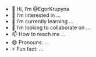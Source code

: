 - 👋 Hi, I’m @EgorKrupyna
- 👀 I’m interested in ...
- 🌱 I’m currently learning ...
- 💞️ I’m looking to collaborate on ...
- 📫 How to reach me ...
- 😄 Pronouns: ...
- ⚡ Fun fact: ...

<!---
EgorKrupyna/EgorKrupyna is a ✨ special ✨ repository because its `README.md` (this file) appears on your GitHub profile.
You can click the Preview link to take a look at your changes.
--->
